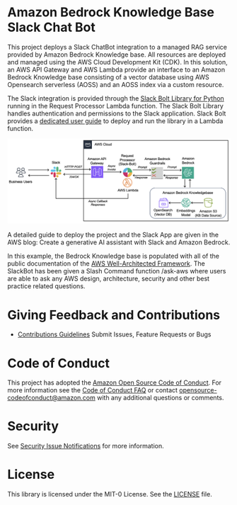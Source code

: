 # Amazon Bedrock Knowledge Base Slack Chat Bot

This project deploys a Slack ChatBot integration to a managed RAG service provided by Amazon Bedrock Knowledge base. All resources are deployed and managed using the AWS Cloud Development Kit (CDK). In this solution, an AWS API Gateway and AWS Lambda provide an interface to an Amazon Bedrock Knowledge base consisting of a vector database using AWS Opensearch serverless (AOSS) and an AOSS index via a custom resource. 

The Slack integration is provided through the [Slack Bolt Library for Python](https://slack.dev/bolt-python/) running in the Request Processor Lambda function. The Slack Bolt Library handles authentication and permissions to the Slack application. Slack Bolt provides a [dedicated user guide](https://slack.dev/bolt-js/deployments/aws-lambda/) to deploy and run the library in a Lambda function.

![Slack AWS Architecture](images/slack-aws-architecture.png)

A detailed guide to deploy the project and the Slack App are given in the AWS blog: Create a generative AI assistant with Slack and Amazon Bedrock.

In this example, the Bedrock Knowledge base is populated with all of the public documentation of the [AWS Well-Architected Framework](https://docs.aws.amazon.com/wellarchitected/latest/framework/welcome.html). The SlackBot has been given a Slash Command function /ask-aws where users are able to ask any AWS design, architecture, security and other best practice related questions.

# Giving Feedback and Contributions

* [Contributions Guidelines](https://github.com/aws-samples/amazon-bedrock-knowledgebase-slackbot/blob/main/CONTRIBUTING.md)
    Submit Issues, Feature Requests or Bugs

# Code of Conduct
This project has adopted the [Amazon Open Source Code of Conduct](https://aws.github.io/code-of-conduct). For more information see the [Code of Conduct FAQ](https://aws.github.io/code-of-conduct-faq) or contact opensource-codeofconduct@amazon.com with any additional questions or comments.

# Security

See [Security Issue Notifications](https://github.com/aws-samples/amazon-bedrock-knowledgebase-slackbot/blob/main/CONTRIBUTING.md#security-issue-notifications) for more information.

# License
This library is licensed under the MIT-0 License. See the [LICENSE](https://github.com/aws-samples/amazon-bedrock-knowledgebase-slackbot/blob/main/LICENSE) file.
